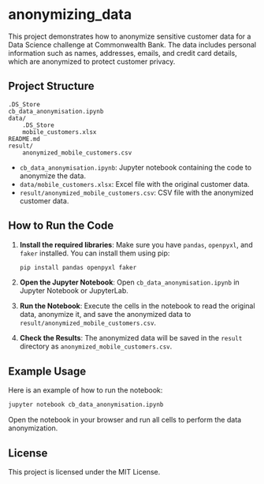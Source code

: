 # anonymizing_data

This project demonstrates how to anonymize sensitive customer data for a Data Science challenge at Commonwealth Bank. The data includes personal information such as names, addresses, emails, and credit card details, which are anonymized to protect customer privacy.

## Project Structure

```
.DS_Store
cb_data_anonymisation.ipynb
data/
    .DS_Store
    mobile_customers.xlsx
README.md
result/
    anonymized_mobile_customers.csv
```

- `cb_data_anonymisation.ipynb`: Jupyter notebook containing the code to anonymize the data.
- `data/mobile_customers.xlsx`: Excel file with the original customer data.
- `result/anonymized_mobile_customers.csv`: CSV file with the anonymized customer data.

## How to Run the Code

1. **Install the required libraries**:
   Make sure you have `pandas`, `openpyxl`, and `faker` installed. You can install them using pip:

   ```sh
   pip install pandas openpyxl faker
   ```

2. **Open the Jupyter Notebook**:
   Open `cb_data_anonymisation.ipynb` in Jupyter Notebook or JupyterLab.

3. **Run the Notebook**:
   Execute the cells in the notebook to read the original data, anonymize it, and save the anonymized data to `result/anonymized_mobile_customers.csv`.

4. **Check the Results**:
   The anonymized data will be saved in the `result` directory as `anonymized_mobile_customers.csv`.

## Example Usage

Here is an example of how to run the notebook:

```sh
jupyter notebook cb_data_anonymisation.ipynb
```

Open the notebook in your browser and run all cells to perform the data anonymization.

## License

This project is licensed under the MIT License.